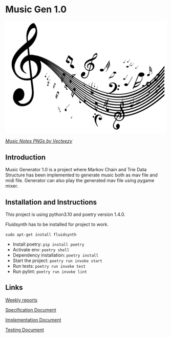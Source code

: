 # Music Gen 1.0

![Music notes](https://github.com/astranero/music-generator/blob/main/Documentation/png_image2.png)

[*Music Notes PNGs by Vecteezy*](https://www.vecteezy.com/free-png/music-notes)

## Introduction

Music Generator 1.0 is a project where Markov Chain and Trie Data Structure has been implemented to generate music both as mav file and midi file.
Generator can also play the generated mav file using pygame mixer.

## Installation and Instructions

This project is using python3.10 and poetry version 1.4.0.

Fluidsynth has to be installed for project  to work.

`sudo apt-get install fluidsynth`


- Install poetry: `pip install poetry`
- Activate env: `poetry shell`
- Dependency installation: `poetry install`
- Start the project: `poetry run invoke start`
- Run tests: `poetry run invoke test`
- Run pylint: `poetry run invoke lint`

## Links

[Weekly reports](https://github.com/astranero/music-generator/blob/main/Documentation/Weekly_reports.md)

[Specification Document](https://github.com/astranero/music-generator/blob/main/Documentation/Specification-document.md)

[Implementation Document](https://github.com/astranero/music-generator/blob/main/Documentation/Implementation-document.md)

[Testing Document](https://github.com/astranero/music-generator/blob/main/Documentation/Testing-document.md)
